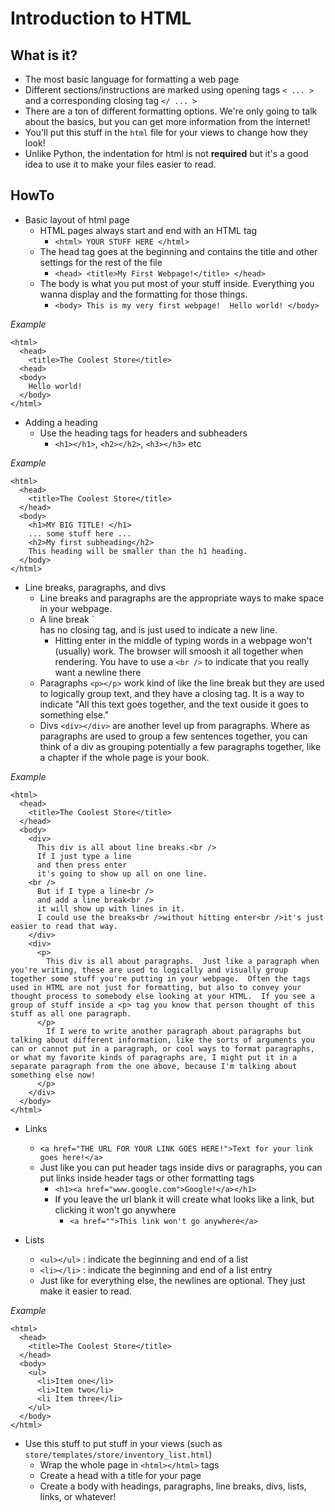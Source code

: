 # Introduction to HTML #

## What is it? ##

- The most basic language for formatting a web page
- Different sections/instructions are marked using opening tags `< ... >` and a corresponding closing tag `</ ... >`
- There are a ton of different formatting options.  We're only going to talk about the basics, but you can get more information from the internet!
- You'll put this stuff in the `html` file for your views to change how they look!
- Unlike Python, the indentation for html is not **required** but it's a good idea to use it to make your files easier to read.

## HowTo ##

- Basic layout of html page
  - HTML pages always start and end with an HTML tag
    - `<html> YOUR STUFF HERE </html>`
  - The head tag goes at the beginning and contains the title and other settings for the rest of the file
    - `<head> <title>My First Webpage!</title> </head>`
  - The body is what you put most of your stuff inside.  Everything you wanna display and the formatting for those things.
     - `<body> This is my very first webpage!  Hello world! </body>`

*Example*

    <html>
      <head>
        <title>The Coolest Store</title>
      <head>
      <body>
        Hello world!
      </body>
    </html>

- Adding a heading
  - Use the heading tags for headers and subheaders
    - `<h1></h1>`, `<h2></h2>`, `<h3></h3>` etc

*Example*

    <html>
      <head>
        <title>The Coolest Store</title>
      </head>
      <body>
        <h1>MY BIG TITLE! </h1>
        ... some stuff here ...
        <h2>My first subheading</h2>
        This heading will be smaller than the h1 heading.
      </body>
    </html>

- Line breaks, paragraphs, and divs
  - Line breaks and paragraphs are the appropriate ways to make space in your webpage.
  - A line break `<br /> has no closing tag, and is just used to indicate a new line.
    - Hitting enter in the middle of typing words in a webpage won't (usually) work.  The browser will smoosh it all together when rendering.  You have to use a `<br />` to indicate that you really want a newline there
  - Paragraphs `<p></p>` work kind of like the line break but they are used to logically group text, and they have a closing tag.  It is a way to indicate "All this text goes together, and the text ouside it goes to something else."
  - Divs `<div></div>` are another level up from paragraphs.  Where as paragraphs are used to group a few sentences together, you can think of a div as grouping potentially a few paragraphs together, like a chapter if the whole page is your book.

*Example*

    <html>
      <head>
        <title>The Coolest Store</title>
      </head>
      <body>
        <div>
          This div is all about line breaks.<br />
          If I just type a line
          and then press enter
          it's going to show up all on one line.
        <br />
          But if I type a line<br />
          and add a line break<br />
          it will show up with lines in it.
          I could use the breaks<br />without hitting enter<br />it's just easier to read that way.
        </div>
        <div>
          <p>
            This div is all about paragraphs.  Just like a paragraph when you're writing, these are used to logically and visually group together some stuff you're putting in your webpage.  Often the tags used in HTML are not just for formatting, but also to convey your thought process to somebody else looking at your HTML.  If you see a group of stuff inside a <p> tag you know that person thought of this stuff as all one paragraph.
          </p>
            If I were to write another paragraph about paragraphs but talking about different information, like the sorts of arguments you can or cannot put in a paragraph, or cool ways to format paragraphs, or what my favorite kinds of paragraphs are, I might put it in a separate paragraph from the one above, because I'm talking about something else now!
          </p>
        </div>
      </body>
    </html>
  

- Links
  - `<a href="THE URL FOR YOUR LINK GOES HERE!">Text for your link goes here!</a>`
  - Just like you can put header tags inside divs or paragraphs, you can put links inside header tags or other formatting tags
    - `<h1><a href="www.google.com">Google!</a></h1>`
    - If you leave the url blank it will create what looks like a link, but clicking it won't go anywhere
      - `<a href="">This link won't go anywhere</a>`

- Lists
  - `<ul></ul>` : indicate the beginning and end of a list
  - `<li></li>` : indicate the beginning and end of a list entry
  - Just like for everything else, the newlines are optional.  They just make it easier to read.

*Example*

    <html>
      <head>
        <title>The Coolest Store</title>
      </head>
      <body>
        <ul>
          <li>Item one</li>
          <li>Item two</li>
          <li Item three</li>
        </ul>
      </body>
    </html>

- Use this stuff to put stuff in your views (such as `store/templates/store/inventory_list.html`)
  - Wrap the whole page in `<html></html>` tags
  - Create a head with a title for your page
  - Create a body with headings, paragraphs, line breaks, divs, lists, links, or whatever!
